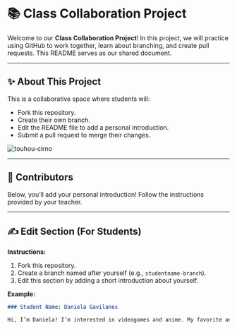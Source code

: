 # 📚 Class Collaboration Project

Welcome to our **Class Collaboration Project**! In this project, we will practice using GitHub to work together, learn about branching, and create pull requests. This README serves as our shared document.

---

## ✨ About This Project

This is a collaborative space where students will:
- Fork this repository.
- Create their own branch.
- Edit the README file to add a personal introduction.
- Submit a pull request to merge their changes.

![touhou-cirno](https://github.com/user-attachments/assets/d346fc77-9256-48b8-a6d2-6c0fd641aa25)

---

## 👥 Contributors

Below, you’ll add your personal introduction! Follow the instructions provided by your teacher.

---

## ✍️ Edit Section (For Students)

**Instructions:**
1. Fork this repository.
2. Create a branch named after yourself (e.g., `studentname-branch`).
3. Edit this section by adding a short introduction about yourself.

**Example:**
```markdown
### Student Name: Daniela Gavilanes

Hi, I’m Daniela! I’m interested in videogames and anime. My favorite anime is Elfen Lied. My favorite color is blue. I like cats. I'm also interested in criminalist, I really like those things like criminal cases. I also like a little bit of literature, I enjoy reading poetry and comics or mangas 😼
